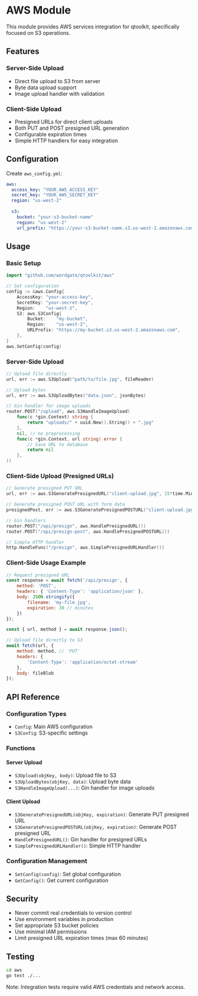 # AWS Module

This module provides AWS services integration for qtoolkit, specifically focused on S3 operations.

## Features

### Server-Side Upload
- Direct file upload to S3 from server
- Byte data upload support
- Image upload handler with validation

### Client-Side Upload  
- Presigned URLs for direct client uploads
- Both PUT and POST presigned URL generation
- Configurable expiration times
- Simple HTTP handlers for easy integration

## Configuration

Create `aws_config.yml`:

```yaml
aws:
  access_key: "YOUR_AWS_ACCESS_KEY"
  secret_key: "YOUR_AWS_SECRET_KEY"
  region: "us-west-2"
  
  s3:
    bucket: "your-s3-bucket-name"
    region: "us-west-2" 
    url_prefix: "https://your-s3-bucket-name.s3.us-west-2.amazonaws.com"
```

## Usage

### Basic Setup

```go
import "github.com/wordgate/qtoolkit/aws"

// Set configuration
config := &aws.Config{
    AccessKey: "your-access-key",
    SecretKey: "your-secret-key", 
    Region:    "us-west-2",
    S3: aws.S3Config{
        Bucket:    "my-bucket",
        Region:    "us-west-2",
        URLPrefix: "https://my-bucket.s3.us-west-2.amazonaws.com",
    },
}
aws.SetConfig(config)
```

### Server-Side Upload

```go
// Upload file directly
url, err := aws.S3Upload("path/to/file.jpg", fileReader)

// Upload bytes
url, err := aws.S3UploadBytes("data.json", jsonBytes)

// Gin handler for image uploads
router.POST("/upload", aws.S3HandleImageUpload(
    func(c *gin.Context) string {
        return "uploads/" + uuid.New().String() + ".jpg"
    },
    nil, // no preprocessing
    func(c *gin.Context, url string) error {
        // Save URL to database
        return nil
    },
))
```

### Client-Side Upload (Presigned URLs)

```go
// Generate presigned PUT URL
url, err := aws.S3GeneratePresignedURL("client-upload.jpg", 15*time.Minute)

// Generate presigned POST URL with form data
presignedPost, err := aws.S3GeneratePresignedPOSTURL("client-upload.jpg", 15*time.Minute)

// Gin handlers
router.POST("/api/presign", aws.HandlePresignedURL())
router.POST("/api/presign-post", aws.HandlePresignedPOSTURL())

// Simple HTTP handler
http.HandleFunc("/presign", aws.SimplePresignedURLHandler())
```

### Client-Side Usage Example

```javascript
// Request presigned URL
const response = await fetch('/api/presign', {
    method: 'POST',
    headers: { 'Content-Type': 'application/json' },
    body: JSON.stringify({
        filename: 'my-file.jpg',
        expiration: 30 // minutes
    })
});

const { url, method } = await response.json();

// Upload file directly to S3
await fetch(url, {
    method: method, // 'PUT'
    headers: {
        'Content-Type': 'application/octet-stream'
    },
    body: fileBlob
});
```

## API Reference

### Configuration Types

- `Config`: Main AWS configuration
- `S3Config`: S3-specific settings

### Functions

#### Server Upload
- `S3Upload(objKey, body)`: Upload file to S3
- `S3UploadBytes(objKey, data)`: Upload byte data
- `S3HandleImageUpload(...)`: Gin handler for image uploads

#### Client Upload  
- `S3GeneratePresignedURL(objKey, expiration)`: Generate PUT presigned URL
- `S3GeneratePresignedPOSTURL(objKey, expiration)`: Generate POST presigned URL
- `HandlePresignedURL()`: Gin handler for presigned URLs
- `SimplePresignedURLHandler()`: Simple HTTP handler

### Configuration Management
- `SetConfig(config)`: Set global configuration
- `GetConfig()`: Get current configuration

## Security

- Never commit real credentials to version control
- Use environment variables in production
- Set appropriate S3 bucket policies
- Use minimal IAM permissions
- Limit presigned URL expiration times (max 60 minutes)

## Testing

```bash
cd aws
go test ./...
```

Note: Integration tests require valid AWS credentials and network access.